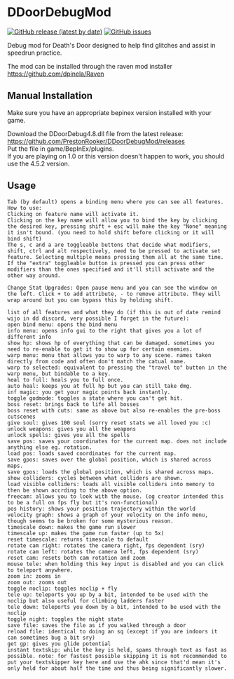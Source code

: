 # DDoorDebugMod
[![GitHub release (latest by date)](https://img.shields.io/github/v/release/PrestonRooker/DDoorDebugMod)](https://github.com/PrestonRooker/DDoorDebugMod/releases/latest)
[![GitHub issues](https://img.shields.io/github/issues/PrestonRooker/DDoorDebugMod)](https://github.com/PrestonRooker/DDoorDebugMod/issues)

Debug mod for Death's Door designed to help find glitches and assist in speedrun practice.

The mod can be installed through the raven mod installer https://github.com/dpinela/Raven

## Manual Installation
Make sure you have an appropriate bepinex version installed with your game.

Download the DDoorDebug4.8.dll file from the latest release: https://github.com/PrestonRooker/DDoorDebugMod/releases  
Put the file in game/BepInEx/plugins.  
If you are playing on 1.0 or this version doesn't happen to work, you should use the 4.5.2 version.  

## Usage
```
Tab (by default) opens a binding menu where you can see all features. How to use:
Clicking on feature name will activate it.
Clicking on the key name will allow you to bind the key by clicking the desired key, pressing shift + esc will make the key "None" meaning it isn't bound. (you need to hold shift before clicking or it will bind shift)
The s, c and a are toggleable buttons that decide what modifiers, shift, ctrl and alt respectively, need to be pressed to activate set feature. Selecting multiple means pressing them all at the same time.
If the "extra" toggleable button is pressed you can press other modifiers than the ones specified and it'll still activate and the other way around.

Change Stat Upgrades: Open pause menu and you can see the window on the left. Click + to add attribute, - to remove attribute. They will wrap around but you can bypass this by holding shift.

list of all features and what they do (if this is out of date remind wijo in dd discord, very possible I forget in the future):
open bind menu: opens the bind menu
info menu: opens info gui to the right that gives you a lot of different info
show hp: shows hp of everything that can be damaged. sometimes you need to re-enable to get it to show up for certain enemies.
warp menu: menu that allows you to warp to any scene. names taken directly from code and often don't match the catual name.
warp to selected: equivalent to pressing the "travel to" button in the warp menu, but bindable to a key.
heal to full: heals you to full once.
auto heal: keeps you at full hp but you can still take dmg.
inf magic: you get your magic points back instantly.
toggle godmode: toggles a state where you can't get hit.
boss reset: brings back to life all bosses
boss reset with cuts: same as above but also re-enables the pre-boss cutscenes
give soul: gives 100 soul (sorry reset stats we all loved you :c)
unlock weapons: gives you all the weapons
unlock spells: gives you all the spells
save pos: saves your coordinates for the current map. does not include anything else eg. rotation.
load pos: loads saved coordinates for the current map.
save gpos: saves over the global position, which is shared across maps.
save gpos: loads the global position, which is shared across maps.
show colliders: cycles between what colliders are shown.
load visible colliders: loads all visible colliders into memory to then be shown accrding to the above option.
freecam: allows you to look with the mouse. (og creator intended this to be a full on fps fly but it's non-functional)
pos history: shows your position trajectory within the world
velocity graph: shows a graph of your velocity on the info menu, though seems to be broken for some mysterious reason.
timescale down: makes the game run slower
timescale up: makes the game run faster (up to 5x)
reset timescale: returns timescale to default
rotate cam right: rotates the camera right, fps dependent (sry)
rotate cam left: rotates the camera left, fps dependent (sry)
reset cam: resets both cam rotation and zoom
mouse tele: when holding this key input is disabled and you can click to teleport anywhere.
zoom in: zooms in
zoom out: zooms out
toggle noclip: toggles noclip + fly
tele up: teleports you up by a bit, intended to be used with the noclip but also useful for climbing ladders faster
tele down: teleports you down by a bit, intended to be used with the noclip
toggle night: toggles the night state
save file: saves the file as if you walked through a door
reload file: identical to doing an sq (except if you are indoors it can sometimes bug a bit sry)
get gp: gives you glide potential
instant textskip: while the key is held, spams through text as fast as possible. note: for fastest possible skipping it is not recommended to put your textskipper key here and use the ahk since that'd mean it's only held for about half the time and thus being significantly slower.
```
